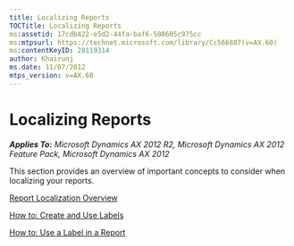 ```yaml
---
title: Localizing Reports
TOCTitle: Localizing Reports
ms:assetid: 17cdb422-e5d2-44fa-baf6-508605c975cc
ms:mtpsurl: https://technet.microsoft.com/library/Cc566887(v=AX.60)
ms:contentKeyID: 28119314
author: Khairunj
ms.date: 11/07/2012
mtps_version: v=AX.60
---
```


# Localizing Reports 


_**Applies To:** Microsoft Dynamics AX 2012 R2, Microsoft Dynamics AX 2012 Feature Pack, Microsoft Dynamics AX 2012_

This section provides an overview of important concepts to consider when localizing your reports.

[Report Localization Overview](report-localization-overview.md)

[How to: Create and Use Labels](how-to-create-and-use-labels.md)

[How to: Use a Label in a Report](how-to-use-a-label-in-a-report.md)

